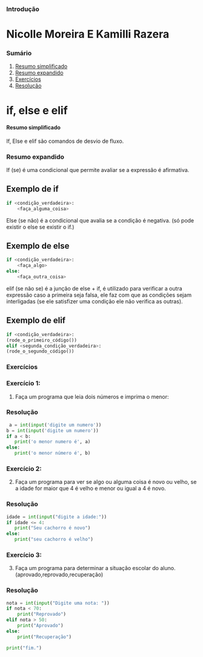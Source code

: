 ### Introdução

# Nicolle Moreira E Kamilli Razera

### Sumário

1. [Resumo simplificado](#Resumo-simplificado)
2. [Resumo expandido](#Resumo-expandido)
3. [Exercícios](#Exercícios)
4. [Resolução](#Resolução)

# if, else e elif

#### Resumo simplificado

If, Else e elif são comandos de desvio de fluxo.

### Resumo expandido 

If (se) é uma condicional que permite avaliar se a expressão é afirmativa.

## Exemplo de if
````python
if <condição_verdadeira>:
    <faça_alguma_coisa>
````

Else (se não) é a condicional que avalia se a condição é negativa. (só pode existir o else se existir o if.)

## Exemplo de else
````python
if <condição_verdadeira>:
    <faça_algo>
else:
    <faça_outra_coisa>
````

elif (se não se) é a junção de else + if, é utilizado para verificar a outra expressão caso a primeira seja falsa, ele faz com que as condições sejam interligadas (se ele satisfizer uma condição ele não verifica as outras). 

## Exemplo de elif
````python
if <condição_verdadeira>:
(rode_o_primeiro_código())
elif <segunda_condição_verdadeira>:
(rode_o_segundo_código())
````
### Exercícios

### Exercício 1:
1. Faça um programa que leia dois números e imprima o menor:

### Resolução
````python
 a = int(input('digite um numero'))
b = int(input('digite um numero'))
if a < b:
   print('o menor numero é', a)
else:
   print('o menor número é', b)
````
### Exercício 2: 

2. Faça um programa para ver se algo ou alguma coisa é novo ou velho, se a idade for maior que 4 é velho e menor ou igual a 4 é novo.

### Resolução
````python
idade = int(input("digite a idade:"))
if idade <= 4:
   print("Seu cachorro é novo")
else:
   print("seu cachorro é velho")
````

### Exercício 3: 

3. Faça um programa para determinar a situação escolar do aluno.(aprovado,reprovado,recuperação)

### Resolução 
````python
nota = int(input("Digite uma nota: "))
if nota < 70:
    print("Reprovado")
elif nota > 50:
    print("Aprovado")
else:
    print("Recuperação")

print("fim.")
````




